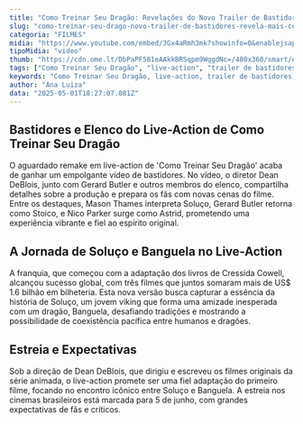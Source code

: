```yaml
---
title: "Como Treinar Seu Dragão: Revelações do Novo Trailer de Bastidores do Live-Action"
slug: "como-treinar-seu-drago-novo-trailer-de-bastidores-revela-mais-cenas"
categoria: "FILMES"
midia: "https://www.youtube.com/embed/3Gx4aRmh3mk?showinfo=0&enablejsapi=1"
tipoMidia: "video"
thumb: "https://cdn.ome.lt/DbPaPF581eAAkkBRSqpm9WqgdNc=/480x360/smart/extras/conteudos/Captura_de_tela_2025-05-01_144818.png"
tags: ["Como Treinar Seu Dragão", "live-action", "trailer de bastidores", "Dean DeBlois", "Gerard Butler", "Mason Thames", "Nico Parker"]
keywords: "Como Treinar Seu Dragão, live-action, trailer de bastidores, Dean DeBlois, Gerard Butler, Mason Thames, Nico Parker"
author: "Ana Luiza"
data: "2025-05-01T18:27:07.081Z"
---
```


## Bastidores e Elenco do Live-Action de Como Treinar Seu Dragão

<blockquote class="twitter-tweet"><a href="https://twitter.com/user/status/1917942454784872698"></a></blockquote>

O aguardado remake em live-action de 'Como Treinar Seu Dragão' acaba de ganhar um empolgante vídeo de bastidores. No vídeo, o diretor Dean DeBlois, junto com Gerard Butler e outros membros do elenco, compartilha detalhes sobre a produção e prepara os fãs com novas cenas do filme. Entre os destaques, Mason Thames interpreta Soluço, Gerard Butler retorna como Stoico, e Nico Parker surge como Astrid, prometendo uma experiência vibrante e fiel ao espírito original.

## A Jornada de Soluço e Banguela no Live-Action

A franquia, que começou com a adaptação dos livros de Cressida Cowell, alcançou sucesso global, com três filmes que juntos somaram mais de US$ 1.6 bilhão em bilheteria. Esta nova versão busca capturar a essência da história de Soluço, um jovem viking que forma uma amizade inesperada com um dragão, Banguela, desafiando tradições e mostrando a possibilidade de coexistência pacífica entre humanos e dragões.

## Estreia e Expectativas

Sob a direção de Dean DeBlois, que dirigiu e escreveu os filmes originais da série animada, o live-action promete ser uma fiel adaptação do primeiro filme, focando no encontro icônico entre Soluço e Banguela. A estreia nos cinemas brasileiros está marcada para 5 de junho, com grandes expectativas de fãs e críticos.
